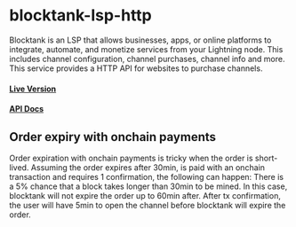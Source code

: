 # blocktank-lsp-http

Blocktank is an LSP that allows businesses, apps, or online platforms to integrate, automate, and monetize services from your Lightning node. This includes channel configuration, channel purchases, channel info and more. This service provides a HTTP API for websites to purchase channels.


#### [Live Version](http://synonym.to/blocktank)
#### [API Docs](https://synonym.readme.io/reference/nodeinfo)


## Order expiry with onchain payments

Order expiration with onchain payments is tricky when the order is short-lived. Assuming the order expires after 30min, is paid with an onchain transaction and requires 1 confirmation, the following can happen:
There is a 5% chance that a block takes longer than 30min to be mined. In this case, blocktank will not expire the order up to 60min after. After
tx confirmation, the user will have 5min to open the channel before blocktank will expire the order.


